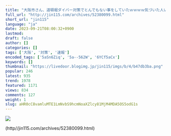 ```yaml
---
title: "大阪市さん、道頓堀ダイバー対策でとんでもない事をしていたｗｗｗｗ気づいた人いる？？ "
full_url: "http://jin115.com/archives/52380099.html"
short_url: "jin115"
language: "ja"
date: 2023-09-21T08:00:32+0900
lastmod: 
draft: false
author: []
categories: []
tags: ['大阪', '対策', '速報']
encoded_tags: ['5aSn6Ziq', '5a--562W', '6YCf5aCx']
keywords: []
thumbnail: "https://livedoor.blogimg.jp/jin115/imgs/b/4/b47db3ba.png"
popular: 246
latest: 935
trend: 1978
featured: 1171
views: 834
comments: 127
weight: 1
slug: aHR0cC8vamluMTE1LmNvbS9hcmNoaXZlcy81MjM4MDA5OS5odG1s
---
```


![](https://livedoor.blogimg.jp/jin115/imgs/b/4/b47db3ba.png)



(http//jin115.com/archives/52380099.html)
